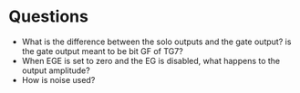 # Questions

- What is the difference between the solo outputs and the gate output? is the gate output meant to be bit GF of TG7?
- When EGE is set to zero and the EG is disabled, what happens to the output amplitude?
- How is noise used?